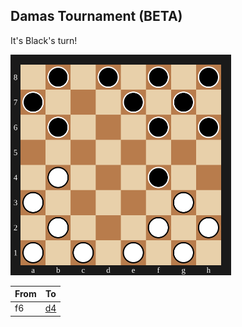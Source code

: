 ## Damas Tournament (BETA)

It's Black's turn!

<img src="assets/board.svg?1745629508" alt="board" width="70%"/>

| From | To |
| ---- | -- |
| f6 | [d4](https://github.com/Igor0Pires/Igor0Pires/issues/new?title=damas%7Cmove%7Cf6xd4) |

